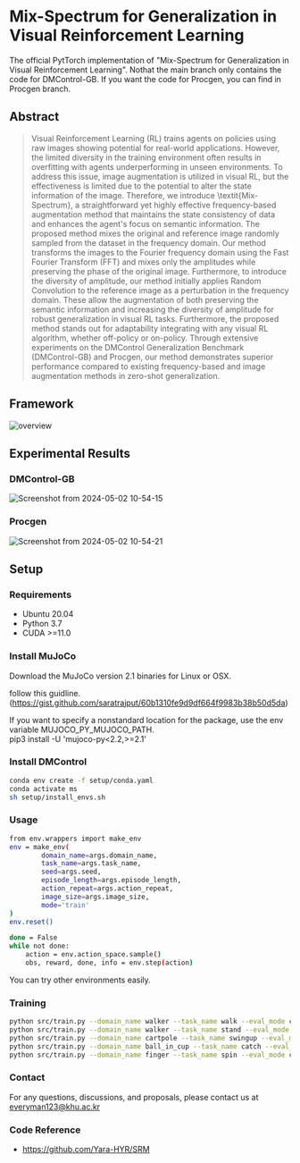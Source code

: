 # Mix-Spectrum for Generalization in Visual Reinforcement Learning
The official PytTorch implementation of "Mix-Spectrum for Generalization in Visual Reinforcement Learning". Nothat the main branch only contains the code for DMControl-GB. If you want the code for Procgen, you can find in Procgen branch.

## Abstract
> Visual Reinforcement Learning (RL) trains agents on policies using raw images showing potential for real-world applications. 
However, the limited diversity in the training environment often results in overfitting with agents underperforming in unseen environments.
To address this issue, image augmentation is utilized in visual RL, but the effectiveness is limited due to the potential to alter the state information of the image.
Therefore, we introduce \textit{Mix-Spectrum}, a straightforward yet highly effective frequency-based augmentation method that maintains the state consistency of data and enhances the agent's focus on semantic information.
The proposed method mixes the original and reference image randomly sampled from the dataset in the frequency domain.
Our method transforms the images to the Fourier frequency domain using the Fast Fourier Transform (FFT) and mixes only the amplitudes while preserving the phase of the original image.
Furthermore, to introduce the diversity of amplitude, our method initially applies Random Convolution to the reference image as a perturbation in the frequency domain.
These allow the augmentation of both preserving the semantic information and increasing the diversity of amplitude for robust generalization in visual RL tasks.
Furthermore, the proposed method stands out for adaptability integrating with any visual RL algorithm, whether off-policy or on-policy.
Through extensive experiments on the DMControl Generalization Benchmark (DMControl-GB) and Procgen, our method demonstrates superior performance compared to existing frequency-based and image augmentation methods in zero-shot generalization.

## Framework
![overview](https://github.com/AIRLABkhu/Mix-Spectrum/assets/140928101/5129d59b-9a9d-41a0-86e6-aa96296c7b41)

## Experimental Results
### DMControl-GB
![Screenshot from 2024-05-02 10-54-15](https://github.com/AIRLABkhu/Mix-Spectrum/assets/140928101/b038d1f3-65a7-4860-9001-3ccf93b11e34)

### Procgen
![Screenshot from 2024-05-02 10-54-21](https://github.com/AIRLABkhu/Mix-Spectrum/assets/140928101/a5740779-9741-4d70-8138-86d3a68b4a42)

## Setup
### Requirements
- Ubuntu 20.04
- Python 3.7
- CUDA >=11.0

### Install MuJoCo
Download the MuJoCo version 2.1 binaries for Linux or OSX. 

follow this guidline. (https://gist.github.com/saratrajput/60b1310fe9d9df664f9983b38b50d5da)

If you want to specify a nonstandard location for the package, use the env variable MUJOCO_PY_MUJOCO_PATH.  
pip3 install -U 'mujoco-py<2.2,>=2.1'




### Install DMControl

``` bash
conda env create -f setup/conda.yaml
conda activate ms
sh setup/install_envs.sh
```

### Usage
``` bash
from env.wrappers import make_env  
env = make_env(  
        domain_name=args.domain_name,  
        task_name=args.task_name,  
        seed=args.seed,  
        episode_length=args.episode_length,  
        action_repeat=args.action_repeat,  
        image_size=args.image_size,  
        mode='train'  
)
env.reset()

done = False
while not done:
    action = env.action_space.sample()
    obs, reward, done, info = env.step(action)  
```

You can try other environments easily.



### Training
``` bash
python src/train.py --domain_name walker --task_name walk --eval_mode color_easy --algorithm sac_aug --seed 1111 --augmentation mix_freq --action_repeat 4 --gpu 0
python src/train.py --domain_name walker --task_name stand --eval_mode color_easy --algorithm sac_aug --seed 1111 --augmentation mix_freq --action_repeat 4 --gpu 0
python src/train.py --domain_name cartpole --task_name swingup --eval_mode color_easy --algorithm sac_aug --seed 1111 --augmentation mix_freq --action_repeat 8 --gpu 0
python src/train.py --domain_name ball_in_cup --task_name catch --eval_mode color_easy --algorithm sac_aug --seed 1111 --augmentation mix_freq --action_repeat 4 --gpu 0
python src/train.py --domain_name finger --task_name spin --eval_mode color_easy --algorithm sac_aug --seed 1111 --augmentation mix_freq --action_repeat 2 --gpu 0
```

### Contact
For any questions, discussions, and proposals, please contact us at everyman123@khu.ac.kr

### Code Reference
- https://github.com/Yara-HYR/SRM
